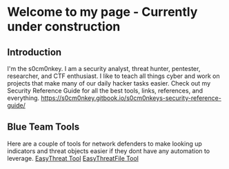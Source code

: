 # Welcome to my page - Currently under construction
## Introduction
I'm the s0cm0nkey. I am a security analyst, threat hunter, pentester, researcher, and CTF enthusiast.
I like to teach all things cyber and work on projects that make many of our daily hacker tasks easier.
Check out my Security Reference Guide for all the best tools, links, references, and everything.
https://s0cm0nkey.gitbook.io/s0cm0nkeys-security-reference-guide/

## Blue Team Tools
Here are a couple of tools for network defenders to make looking up indicators and threat objects easier if they dont have any automation to leverage.
[EasyThreat Tool](EasyThreat.html)
[EasyThreatFile Tool](EasyThreatFile.html)
